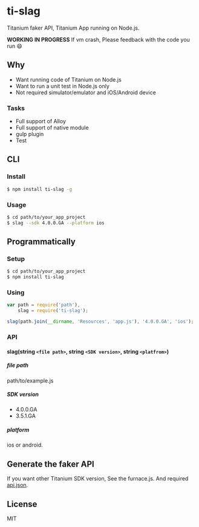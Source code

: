 # ti-slag

Titanium faker API, Titanium App running on Node.js.

**WORKING IN PROGRESS** If vm crash, Please feedback with the code you run :smile:

## Why

* Want running code of Titanium on Node.js
* Want to run a unit test in Node.js only
* Not required simulator/emulator and iOS/Android device

### Tasks

* Full support of Alloy
* Full support of native module
* gulp plugin
* Test

## CLI

### Install

```sh
$ npm install ti-slag -g
```

### Usage

```sh
$ cd path/to/your_app_project
$ slag --sdk 4.0.0.GA --platform ios
```

## Programmatically

### Setup

```sh
$ cd path/to/your_app_project
$ npm install ti-slag
```

### Using

```js
var path = require('path'),
	slag = require('ti-slag');

slag(path.join(__dirname, 'Resources', 'app.js'), '4.0.0.GA', 'ios');
```

### API

#### slag(string ```<file path>```, string ```<SDK version>```, string ```<platfrom>```)

##### file path

path/to/example.js

##### SDK version

* 4.0.0.GA
* 3.5.1.GA

##### platform

ios or android.

## Generate the faker API

If you want other Titanium SDK version, See the furnace.js. And required [api.json](http://docs.appcelerator.com/titanium/data/index.html). 

## License

MIT